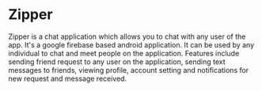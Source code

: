 # Zipper
Zipper is a chat application which allows you to chat with any user of the app.
It's a google firebase based android application.
It can be used by any individual to chat and meet people on the application. 
Features include sending friend request to any user on the application, sending text messages to friends, viewing profile, account setting
and notifications for new request and message received.
